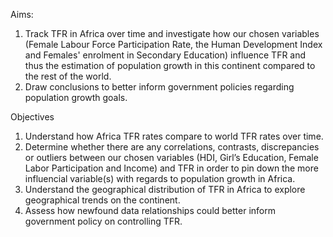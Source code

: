 Aims:
1. Track TFR in Africa over time and investigate how our chosen variables (Female Labour Force Participation Rate, the Human Development Index and Females' enrolment in Secondary Education) influence TFR and thus the estimation of population growth in this continent compared to the rest of the world. 
2. Draw conclusions to better inform government policies regarding population growth goals.


Objectives
1. Understand how Africa TFR rates compare to world TFR rates over time.
2. Determine whether there are any correlations, contrasts, discrepancies or outliers between our chosen variables (HDI, Girl’s Education,  Female Labor Participation and Income) and TFR in order to pin down the more influencial variable(s) with regards to population growth in Africa.
3. Understand the geographical distribution of TFR in Africa to explore geographical trends on the continent.
4. Assess how newfound data relationships could better inform government policy on controlling TFR.


